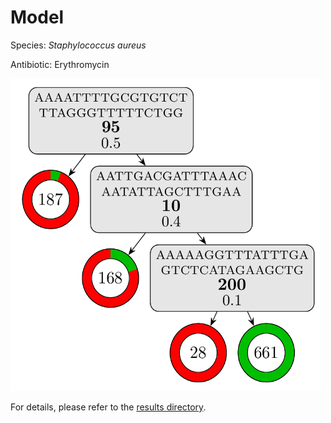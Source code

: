 
# Model

Species: *Staphylococcus aureus*

Antibiotic: Erythromycin

<img src="./model.png" width=500 height=500 />

For details, please refer to the [results directory](../../../../../results/cart_b/staphylococcus%20aureus/erythromycin/repeat_3/).

